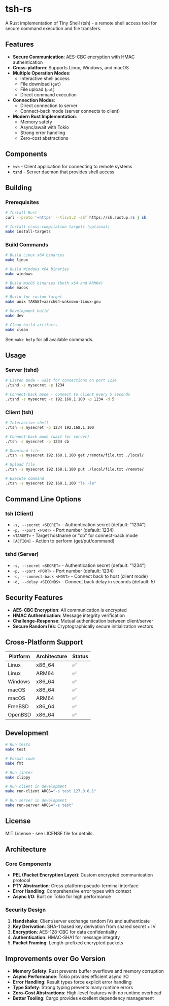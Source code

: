 # tsh-rs

A Rust implementation of Tiny Shell (tsh) - a remote shell access tool for secure command execution and file transfers.

## Features

- **Secure Communication**: AES-CBC encryption with HMAC authentication
- **Cross-platform**: Supports Linux, Windows, and macOS
- **Multiple Operation Modes**:
  - Interactive shell access
  - File download (`get`)
  - File upload (`put`)
  - Direct command execution
- **Connection Modes**:
  - Direct connection to server
  - Connect-back mode (server connects to client)
- **Modern Rust Implementation**: 
  - Memory safety
  - Async/await with Tokio
  - Strong error handling
  - Zero-cost abstractions

## Components

- **`tsh`** - Client application for connecting to remote systems
- **`tshd`** - Server daemon that provides shell access

## Building

### Prerequisites

```bash
# Install Rust
curl --proto '=https' --tlsv1.2 -sSf https://sh.rustup.rs | sh

# Install cross-compilation targets (optional)
make install-targets
```

### Build Commands

```bash
# Build Linux x64 binaries
make linux

# Build Windows x64 binaries  
make windows

# Build macOS binaries (both x64 and ARM64)
make macos

# Build for custom target
make unix TARGET=aarch64-unknown-linux-gnu

# Development build
make dev

# Clean build artifacts
make clean
```

See `make help` for all available commands.

## Usage

### Server (tshd)

```bash
# Listen mode - wait for connections on port 1234
./tshd -s mysecret -p 1234

# Connect-back mode - connect to client every 5 seconds
./tshd -s mysecret -c 192.168.1.100 -p 1234 -d 5
```

### Client (tsh)

```bash
# Interactive shell
./tsh -s mysecret -p 1234 192.168.1.100

# Connect-back mode (wait for server)
./tsh -s mysecret -p 1234 cb

# Download file
./tsh -s mysecret 192.168.1.100 get /remote/file.txt ./local/

# Upload file  
./tsh -s mysecret 192.168.1.100 put ./local/file.txt /remote/

# Execute command
./tsh -s mysecret 192.168.1.100 "ls -la"
```

## Command Line Options

### tsh (Client)
- `-s, --secret <SECRET>` - Authentication secret (default: "1234")
- `-p, --port <PORT>` - Port number (default: 1234)
- `<TARGET>` - Target hostname or "cb" for connect-back mode
- `[ACTION]` - Action to perform (get/put/command)

### tshd (Server)
- `-s, --secret <SECRET>` - Authentication secret (default: "1234")  
- `-p, --port <PORT>` - Port number (default: 1234)
- `-c, --connect-back <HOST>` - Connect back to host (client mode)
- `-d, --delay <SECONDS>` - Connect back delay in seconds (default: 5)

## Security Features

- **AES-CBC Encryption**: All communication is encrypted
- **HMAC Authentication**: Message integrity verification
- **Challenge-Response**: Mutual authentication between client/server
- **Secure Random IVs**: Cryptographically secure initialization vectors

## Cross-Platform Support

| Platform | Architecture | Status |
|----------|-------------|---------|
| Linux | x86_64 | ✅ |
| Linux | ARM64 | ✅ |
| Windows | x86_64 | ✅ |
| macOS | x86_64 | ✅ |
| macOS | ARM64 | ✅ |
| FreeBSD | x86_64 | ✅ |
| OpenBSD | x86_64 | ✅ |

## Development

```bash
# Run tests
make test

# Format code
make fmt

# Run linter
make clippy

# Run client in development
make run-client ARGS="-s test 127.0.0.1"

# Run server in development  
make run-server ARGS="-s test"
```

## License

MIT License - see LICENSE file for details.

## Architecture

### Core Components

- **PEL (Packet Encryption Layer)**: Custom encrypted communication protocol
- **PTY Abstraction**: Cross-platform pseudo-terminal interface  
- **Error Handling**: Comprehensive error types with context
- **Async I/O**: Built on Tokio for high performance

### Security Design

1. **Handshake**: Client/server exchange random IVs and authenticate
2. **Key Derivation**: SHA-1 based key derivation from shared secret + IV
3. **Encryption**: AES-128-CBC for data confidentiality
4. **Authentication**: HMAC-SHA1 for message integrity
5. **Packet Framing**: Length-prefixed encrypted packets

## Improvements over Go Version

- **Memory Safety**: Rust prevents buffer overflows and memory corruption
- **Async Performance**: Tokio provides efficient async I/O
- **Error Handling**: Result types force explicit error handling
- **Type Safety**: Strong typing prevents many runtime errors
- **Zero-Cost Abstractions**: High-level features with no runtime overhead
- **Better Tooling**: Cargo provides excellent dependency management